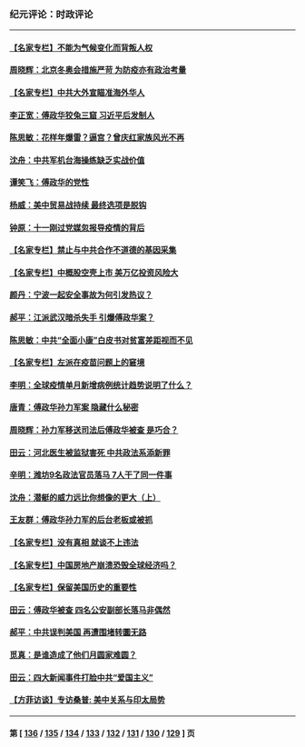 ### 纪元评论：时政评论
---
#### [【名家专栏】不能为气候变化而背叛人权](../../pages/nsc1025/n13280640.md) 
#### [周晓辉：北京冬奥会措施严苛 为防疫亦有政治考量](../../pages/nsc1025/n13283655.md) 
#### [【名家专栏】中共大外宣瞄准海外华人](../../pages/nsc1025/n13283267.md) 
#### [李正宽：傅政华狡兔三窟 习近平后发制人](../../pages/nsc1025/n13282796.md) 
#### [陈思敏：花样年爆雷？逼宫？曾庆红家族风光不再](../../pages/nsc1025/n13282814.md) 
#### [沈舟：中共军机台海操练缺乏实战价值](../../pages/nsc1025/n13282330.md) 
#### [谭笑飞：傅政华的党性](../../pages/nsc1025/n13281066.md) 
#### [杨威：美中贸易战持续 最终选项是脱钩](../../pages/nsc1025/n13281686.md) 
#### [钟原：十一刚过党媒忽报导疫情的背后](../../pages/nsc1025/n13281211.md) 
#### [【名家专栏】禁止与中共合作不道德的基因采集](../../pages/nsc1025/n13280655.md) 
#### [【名家专栏】中概股空壳上市 美万亿投资风险大](../../pages/nsc1025/n13278209.md) 
#### [颜丹：宁波一起安全事故为何引发热议？](../../pages/nsc1025/n13281076.md) 
#### [郝平：江派武汉暗杀失手 引爆傅政华案？](../../pages/nsc1025/n13280854.md) 
#### [陈思敏：中共“全面小康”白皮书对贫富差距视而不见](../../pages/nsc1025/n13280298.md) 
#### [【名家专栏】左派在疫苗问题上的窘境](../../pages/nsc1025/n13278208.md) 
#### [李明：全球疫情单月新增病例统计趋势说明了什么？](../../pages/nsc1025/n13278984.md) 
#### [唐青：傅政华孙力军案 隐藏什么秘密](../../pages/nsc1025/n13278805.md) 
#### [周晓辉：孙力军移送司法后傅政华被查 是巧合？](../../pages/nsc1025/n13277809.md) 
#### [田云：河北医生被监狱害死 中共政法系添新罪](../../pages/nsc1025/n13277509.md) 
#### [辛明：潍坊9名政法官员落马 7人干了同一件事](../../pages/nsc1025/n13277656.md) 
#### [沈舟：潜艇的威力远比你想像的更大（上）](../../pages/nsc1025/n13277522.md) 
#### [王友群：傅政华孙力军的后台老板或被抓](../../pages/nsc1025/n13277204.md) 
#### [【名家专栏】没有真相 就谈不上违法](../../pages/nsc1025/n13276564.md) 
#### [【名家专栏】中国房地产崩溃恐毁全球经济吗？](../../pages/nsc1025/n13276553.md) 
#### [【名家专栏】保留美国历史的重要性](../../pages/nsc1025/n13276548.md) 
#### [田云：傅政华被查 四名公安副部长落马非偶然](../../pages/nsc1025/n13276245.md) 
#### [郝平：中共误判美国 再遭围堵转圜无路](../../pages/nsc1025/n13276404.md) 
#### [觅真：是谁造成了他们月圆家难圆？](../../pages/nsc1025/n13275957.md) 
#### [田云：四大新闻事件打脸中共“爱国主义”](../../pages/nsc1025/n13275538.md) 
#### [【方菲访谈】专访桑普: 美中关系与印太局势](../../pages/nsc1025/n13275473.md) 

---
#### 第 [ [136](./136.md) / [135](./135.md) / [134](./134.md) / [133](./133.md) / [132](./132.md) / [131](./131.md) / [130](./130.md) / [129](./129.md) ] 页

